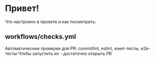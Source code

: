 # Привет!

Что настроено в проекте и как посмотреть:

## workflows/checks.yml

Автоматические проверки для PR: commitlint, eslint, юнит-тесты, e2e-тесты
Чтобы запустить их - достаточно открыть PR
